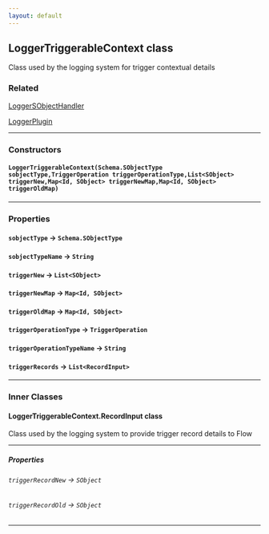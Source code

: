 ```yaml
---
layout: default
---
```


## LoggerTriggerableContext class

Class used by the logging system for trigger contextual details

### Related

[LoggerSObjectHandler](LoggerSObjectHandler)

[LoggerPlugin](LoggerPlugin)

---

### Constructors

#### `LoggerTriggerableContext(Schema.SObjectType sobjectType,TriggerOperation triggerOperationType,List<SObject> triggerNew,Map<Id, SObject> triggerNewMap,Map<Id, SObject> triggerOldMap)`

---

### Properties

#### `sobjectType` → `Schema.SObjectType`

#### `sobjectTypeName` → `String`

#### `triggerNew` → `List<SObject>`

#### `triggerNewMap` → `Map<Id, SObject>`

#### `triggerOldMap` → `Map<Id, SObject>`

#### `triggerOperationType` → `TriggerOperation`

#### `triggerOperationTypeName` → `String`

#### `triggerRecords` → `List<RecordInput>`

---

### Inner Classes

#### LoggerTriggerableContext.RecordInput class

Class used by the logging system to provide trigger record details to Flow

---

##### Properties

###### `triggerRecordNew` → `SObject`

###### `triggerRecordOld` → `SObject`

---
